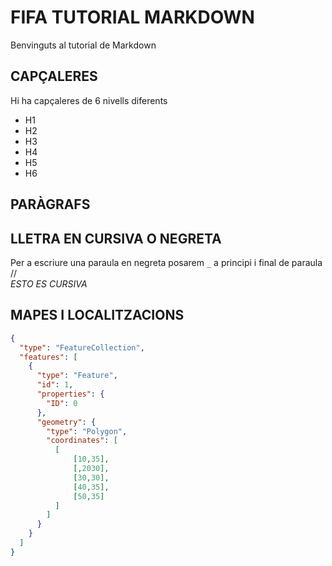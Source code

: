 # FIFA TUTORIAL MARKDOWN
Benvinguts al tutorial de Markdown
## CAPÇALERES
Hi ha capçaleres de 6 nivells diferents
* H1
* H2
* H3
* H4
* H5
* H6
## PARÀGRAFS
## LLETRA EN CURSIVA O NEGRETA
Per a escriure una paraula en negreta posarem `_` a principi i final de paraula //  
_ESTO ES CURSIVA_









## MAPES I LOCALITZACIONS

```geojson
{
  "type": "FeatureCollection",
  "features": [
    {
      "type": "Feature",
      "id": 1,
      "properties": {
        "ID": 0
      },
      "geometry": {
        "type": "Polygon",
        "coordinates": [
          [
              [10,35],
              [,2030],
              [30,30],
              [40,35],
              [50,35]
          ]
        ]
      }
    }
  ]
}
```
